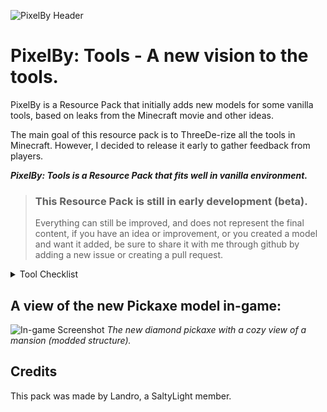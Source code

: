 ![PixelBy Header](https://cdn.modrinth.com/data/cached_images/c55ceba79671daef3a0ae9ba6a31000418d71bb1.png)

# PixelBy: Tools - A new vision to the tools.
PixelBy is a Resource Pack that initially adds new models for some vanilla tools, based on leaks from the Minecraft movie and other ideas.
  
The main goal of this resource pack is to ThreeDe-rize all the tools in Minecraft. However, I decided to release it early to gather feedback from players.

**_PixelBy: Tools is a Resource Pack that fits well in vanilla environment._**

> ###  This Resource Pack is still in early development (beta).
> Everything can still be improved, and does not represent the final content, if you have an idea or improvement, or you created a model and want it added, be sure to share it with me through github by adding a new issue or creating a pull request.

<details>
<summary>Tool Checklist</summary>

_(The tools that already have a new model)_

✔ Pickaxe

✔ Axe

✔ Sword

✔ Hoe

✔ Shovel

✖ Bow

✖ Crossbow

![The tools that are in the mod for now.](https://cdn.modrinth.com/data/cached_images/5af69dce2357a5a661fc8c9592a7ae290d570784.png)

</details>



## A view of the new Pickaxe model in-game:
![In-game Screenshot](https://cdn.modrinth.com/data/cached_images/b871c60be1a572075639d589b381899dca9497a4.png)
_The new diamond pickaxe with a cozy view of a mansion (modded structure)._

## Credits

This pack was made by Landro, a SaltyLight member.
